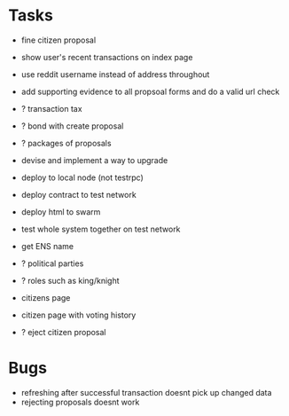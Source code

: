 # Tasks

- fine citizen proposal
- show user's recent transactions on index page
- use reddit username instead of address throughout
- add supporting evidence to all propsoal forms and do a valid url check
- ? transaction tax
- ? bond with create proposal
- ? packages of proposals
- devise and implement a way to upgrade
- deploy to local node (not testrpc)
- deploy contract to test network
- deploy html to swarm
- test whole system together on test network
- get ENS name

- ? political parties
- ? roles such as king/knight
- citizens page
- citizen page with voting history
- ? eject citizen proposal



# Bugs

- refreshing after successful transaction doesnt pick up changed data
- rejecting proposals doesnt work
